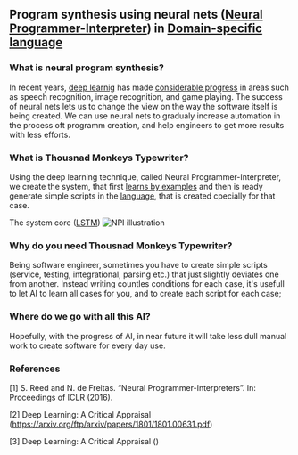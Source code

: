 ## Program synthesis using neural nets ([Neural Programmer-Interpreter](https://arxiv.org/abs/1511.06279)) in [Domain-specific language](https://en.wikipedia.org/wiki/Domain-specific_language)

### What is neural program synthesis?

In recent years, [deep learnig](https://en.wikipedia.org/wiki/Deep_learning) has made [considerable progress](https://arxiv.org/ftp/arxiv/papers/1801/1801.00631.pdf) in areas such as speech recognition, image recognition, and game playing.  The success of neural nets lets us to change the view on the way the software itself is being created. We can use neural nets to gradualy increase automation in the process oft programm creation, and help engineers to get more results with less efforts.

### What is Thousnad Monkeys Typewriter?

Using the deep learning technique, called Neural Programmer-Interpreter, we create the system, that first [learns by examples](https://arxiv.org/pdf/1802.02353.pdf)
and then is ready generate simple scripts in the [language](https://github.com/ThousandMonkeysTypewriter/DomainSpecificLanguage), that is created cpecially for that case.

The system core ([LSTM](https://en.wikipedia.org/wiki/Long_short-term_memory))
![NPI illustration](https://thousandmonkeystypewriter.github.io/npi.gif)

### Why do you need Thousnad Monkeys Typewriter?

Being software engineer, sometimes you have to create simple scripts (service, testing, integrational, parsing etc.) that just slightly deviates one from another. Instead writing countles conditions for each case, it's usefull to let AI to learn all cases for you, and to create each script for each case;


### Where do we go with all this AI?

Hopefully, with the progress of AI, in near future it will take less dull manual work to create software for every day use.

### References

<a name="1"></a> [1] S. Reed and N. de Freitas. “Neural Programmer-Interpreters”. In: Proceedings of ICLR (2016).

<a name="2"></a> [2] Deep Learning: A Critical Appraisal (https://arxiv.org/ftp/arxiv/papers/1801/1801.00631.pdf)

<a name="3"></a> [3] Deep Learning: A Critical Appraisal ()
